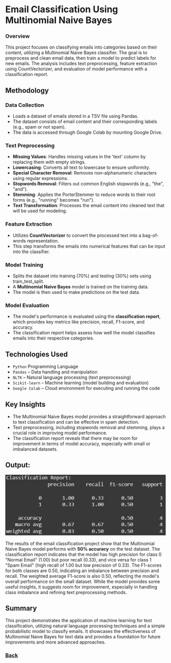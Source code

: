 # **Email Classification Using Multinomial Naive Bayes**

### **Overview**
This project focuses on classifying emails into categories based on their content, utilizing a Multinomial Naive Bayes classifier. The goal is to preprocess and clean email data, then train a model to predict labels for new emails. The analysis includes text preprocessing, feature extraction using CountVectorizer, and evaluation of model performance with a classification report.

## **Methodology**

### **Data Collection**
    
  - Loads a dataset of emails stored in a TSV file using Pandas.
  - The dataset consists of email content and their corresponding labels (e.g., spam or not spam).
  - The data is accessed through Google Colab by mounting Google Drive.
        
### **Text Preprocessing**
    
  - **Missing Values**: Handles missing values in the 'text' column by replacing them with empty strings.
  - **Lowercasing**: Converts all text to lowercase to ensure uniformity.
  - **Special Character Removal**: Removes non-alphanumeric characters using regular expressions.
  - **Stopwords Removal**: Filters out common English stopwords (e.g., "the", "and").
  - **Stemming**: Applies the PorterStemmer to reduce words to their root forms (e.g., "running" becomes "run").
  - **Text Transformation**: Processes the email content into cleaned text that will be used for modeling.
        
### **Feature Extraction**
    
  - Utilizes **CountVectorizer** to convert the processed text into a bag-of-words representation.
  - This step transforms the emails into numerical features that can be input into the classifier.
        
### **Model Training**
    
  - Splits the dataset into training (70%) and testing (30%) sets using train\_test\_split.
  - A **Multinomial Naive Bayes** model is trained on the training data.
  - The model is then used to make predictions on the test data.
        
### **Model Evaluation**
    
  - The model's performance is evaluated using the **classification report**, which provides key metrics like precision, recall, F1-score, and accuracy.
  - The classification report helps assess how well the model classifies emails into their respective categories.
        

## **Technologies Used**

  - `Python` Programming Language
  - `Pandas` – Data handling and manipulation
  - `NLTK` – Natural language processing (text preprocessing)
  - `Scikit-learn` – Machine learning (model building and evaluation)
  - `Google Colab` – Cloud environment for executing and running the code
    

## **Key Insights**

  - The Multinomial Naive Bayes model provides a straightforward approach to text classification and can be effective in spam detection.
  - Text preprocessing, including stopwords removal and stemming, plays a crucial role in improving model performance.
  - The classification report reveals that there may be room for improvement in terms of model accuracy, especially with small or imbalanced datasets.
    
## Output:

![Value at Risk Forecast](https://raw.githubusercontent.com/ondrej-dusa/Portfolio/main/assets/Classification_report_MB.png)

The results of the email classification project show that the Multinomial Naive Bayes model performs with **50% accuracy** on the test dataset. The classification report indicates that the model has high precision for class 0 "Normal Email" (1.00) but poor recall (0.33), and vice versa for class 1 "Spam Email" (high recall of 1.00 but low precision of 0.33). The F1-scores for both classes are 0.50, indicating an imbalance between precision and recall. The weighted average F1-score is also 0.50, reflecting the model's overall performance on the small dataset. While the model provides some useful insights, it suggests room for improvement, especially in handling class imbalance and refining text preprocessing methods.

## Summary

This project demonstrates the application of machine learning for text classification, utilizing natural language processing techniques and a simple probabilistic model to classify emails. It showcases the effectiveness of Multinomial Naive Bayes for text data and provides a foundation for future improvements and more advanced approaches.

### [Back](https://ondrej-dusa.github.io/Portfolio/Projects.html)

